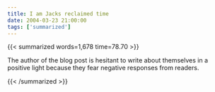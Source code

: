 ```yaml
---
title: I am Jacks reclaimed time
date: 2004-03-23 21:00:00
tags: ['summarized']
---
```


{{< summarized words=1,678 time=78.70 >}}

The author of the blog post is hesitant to write about themselves in a positive light because they fear negative responses from readers.

{{< /summarized >}}